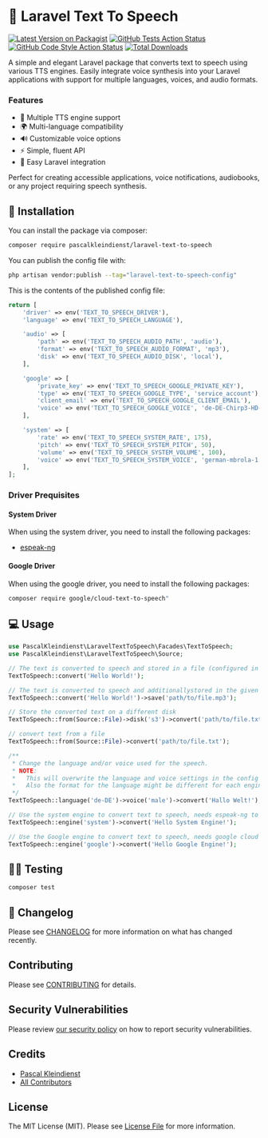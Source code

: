 # 🎵 Laravel Text To Speech

[![Latest Version on Packagist](https://img.shields.io/packagist/v/pascalkleindienst/laravel-text-to-speech.svg?style=flat-square)](https://packagist.org/packages/pascalkleindienst/laravel-text-to-speech)
[![GitHub Tests Action Status](https://img.shields.io/github/actions/workflow/status/pascalkleindienst/laravel-text-to-speech/run-tests.yml?branch=main&label=tests&style=flat-square)](https://github.com/pascalkleindienst/laravel-text-to-speech/actions?query=workflow%3Arun-tests+branch%3Amain)
[![GitHub Code Style Action Status](https://img.shields.io/github/actions/workflow/status/pascalkleindienst/laravel-text-to-speech/fix-php-code-style-issues.yml?branch=main&label=code%20style&style=flat-square)](https://github.com/pascalkleindienst/laravel-text-to-speech/actions?query=workflow%3A"Fix+PHP+code+style+issues"+branch%3Amain)
[![Total Downloads](https://img.shields.io/packagist/dt/pascalkleindienst/laravel-text-to-speech.svg?style=flat-square)](https://packagist.org/packages/pascalkleindienst/laravel-text-to-speech)

A simple and elegant Laravel package that converts text to speech using various TTS engines. Easily integrate voice
synthesis into your Laravel applications with support for multiple languages, voices, and audio formats.

### Features

- 🎤 Multiple TTS engine support
- 🌍 Multi-language compatibility
- 🔊 Customizable voice options
- ⚡️ Simple, fluent API
- 🚀 Easy Laravel integration

Perfect for creating accessible applications, voice notifications, audiobooks, or any project requiring speech
synthesis.

## 📖️ Installation

You can install the package via composer:

```bash
composer require pascalkleindienst/laravel-text-to-speech
```

You can publish the config file with:

```bash
php artisan vendor:publish --tag="laravel-text-to-speech-config"
```

This is the contents of the published config file:

```php
return [
    'driver' => env('TEXT_TO_SPEECH_DRIVER'),
    'language' => env('TEXT_TO_SPEECH_LANGUAGE'),

    'audio' => [
        'path' => env('TEXT_TO_SPEECH_AUDIO_PATH', 'audio'),
        'format' => env('TEXT_TO_SPEECH_AUDIO_FORMAT', 'mp3'),
        'disk' => env('TEXT_TO_SPEECH_AUDIO_DISK', 'local'),
    ],

    'google' => [
        'private_key' => env('TEXT_TO_SPEECH_GOOGLE_PRIVATE_KEY'),
        'type' => env('TEXT_TO_SPEECH_GOOGLE_TYPE', 'service_account'),
        'client_email' => env('TEXT_TO_SPEECH_GOOGLE_CLIENT_EMAIL'),
        'voice' => env('TEXT_TO_SPEECH_GOOGLE_VOICE', 'de-DE-Chirp3-HD-Achernar'),
    ],

    'system' => [
        'rate' => env('TEXT_TO_SPEECH_SYSTEM_RATE', 175),
        'pitch' => env('TEXT_TO_SPEECH_SYSTEM_PITCH', 50),
        'volume' => env('TEXT_TO_SPEECH_SYSTEM_VOLUME', 100),
        'voice' => env('TEXT_TO_SPEECH_SYSTEM_VOICE', 'german-mbrola-1'),
    ],
];
```

### Driver Prequisites

#### System Driver

When using the system driver, you need to install the following packages:

- [espeak-ng](https://espeak-ng.org/)

#### Google Driver

When using the google driver, you need to install the following packages:

```bash
composer require google/cloud-text-to-speech"
```

## 💻 Usage

```php
use PascalKleindienst\LaravelTextToSpeech\Facades\TextToSpeech;
use PascalKleindienst\LaravelTextToSpeech\Source;

// The text is converted to speech and stored in a file (configured in the "audio" config).
TextToSpeech::convert('Hello World!'); 

// The text is converted to speech and additionallystored in the given file.
TextToSpeech::convert('Hello World!')->save('path/to/file.mp3'); 

// Store the converted text on a different disk
TextToSpeech::from(Source::File)->disk('s3')->convert('path/to/file.txt');

// convert text from a file
TextToSpeech::from(Source::File)->convert('path/to/file.txt');

/**
 * Change the language and/or voice used for the speech. 
 * NOTE: 
 *   This will overwrite the language and voice settings in the config file.
 *   Also the format for the language might be different for each engine, e.g. de vs de-DE
 */
TextToSpeech::language('de-DE')->voice('male')->convert('Hallo Welt!');

// Use the system engine to convert text to speech, needs espeak-ng to be installed
TextToSpeech::engine('system')->convert('Hello System Engine!');

// Use the Google engine to convert text to speech, needs google cloud sdk to be installed
TextToSpeech::engine('google')->convert('Hello Google Engine!');
```

## 👨‍🔬 Testing

```bash
composer test
```

## 📝 Changelog

Please see [CHANGELOG](CHANGELOG.md) for more information on what has changed recently.

## Contributing

Please see [CONTRIBUTING](CONTRIBUTING.md) for details.

## Security Vulnerabilities

Please review [our security policy](../../security/policy) on how to report security vulnerabilities.

## Credits

- [Pascal Kleindienst](https://github.com/PascalKleindienst)
- [All Contributors](../../contributors)

## License

The MIT License (MIT). Please see [License File](LICENSE.md) for more information.
